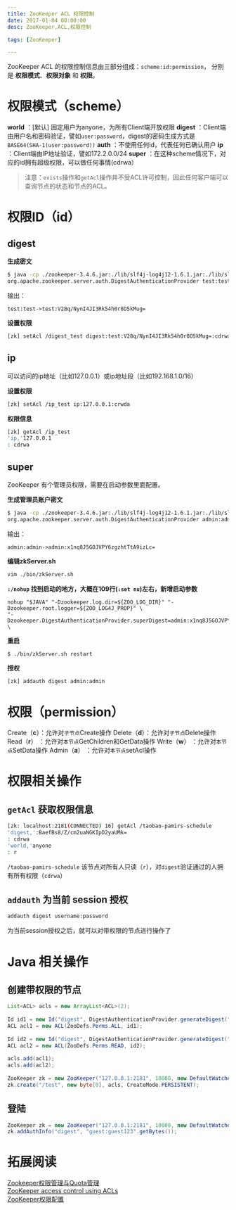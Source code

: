 ```yaml
---
title: ZooKeeper ACL 权限控制
date: 2017-01-04 00:00:00
desc: ZooKeeper,ACL,权限控制

tags: [ZooKeeper]

---
```


ZooKeeper ACL 的权限控制信息由三部分组成：`scheme:id:permission`， 分别是 **权限模式**、**权限对象** 和 **权限**。

<!-- more -->

# 权限模式（scheme）
**world**   ：[默认] 固定用户为anyone，为所有Client端开放权限
**digest**  ：Client端由用户名和密码验证，譬如`user:password`，digest的密码生成方式是`BASE64(SHA-1(user:password))`
**auth**    ：不使用任何id，代表任何已确认用户
**ip**      ：Client端由IP地址验证，譬如172.2.0.0/24
**super**   ：在这种scheme情况下，对应的id拥有超级权限，可以做任何事情(cdrwa）

> 注意：`exists`操作和`getAcl`操作并不受ACL许可控制，因此任何客户端可以查询节点的状态和节点的ACL。

# 权限ID（id）

## digest

**生成密文**
``` bash
$ java -cp ./zookeeper-3.4.6.jar:./lib/slf4j-log4j12-1.6.1.jar:./lib/slf4j-api-1.6.1.jar:./lib/log4j-1.2.16.jar \
org.apache.zookeeper.server.auth.DigestAuthenticationProvider test:test
```
输出：

    test:test->test:V28q/NynI4JI3Rk54h0r8O5kMug=
    
**设置权限**
``` bash
[zk] setAcl /digest_test digest:test:V28q/NynI4JI3Rk54h0r8O5kMug=:cdrwa
```

## ip

可以访问的ip地址（比如127.0.0.1）或ip地址段（比如192.168.1.0/16）  

**设置权限**
``` bash
[zk] setAcl /ip_test ip:127.0.0.1:crwda
```

**权限信息**  
``` bash
[zk] getAcl /ip_test
'ip,'127.0.0.1
: cdrwa
```

## super

ZooKeeper 有个管理员权限，需要在启动参数里面配置。

**生成管理员账户密文**
``` bash
$ java -cp ./zookeeper-3.4.6.jar:./lib/slf4j-log4j12-1.6.1.jar:./lib/slf4j-api-1.6.1.jar:./lib/log4j-1.2.16.jar \
org.apache.zookeeper.server.auth.DigestAuthenticationProvider admin:admin
```
输出：

    admin:admin->admin:x1nq8J5GOJVPY6zgzhtTtA9izLc=

**编辑zkServer.sh**
``` bash
vim ./bin/zkServer.sh
```

**`:/nohup` 找到启动的地方，大概在109行(`:set nu`)左右，新增启动参数**
``` vim
nohup "$JAVA" "-Dzookeeper.log.dir=${ZOO_LOG_DIR}" "-Dzookeeper.root.logger=${ZOO_LOG4J_PROP}" \
"-Dzookeeper.DigestAuthenticationProvider.superDigest=admin:x1nq8J5GOJVPY6zgzhtTtA9izLc=" \
```

**重启**
``` bash
$ ./bin/zkServer.sh restart
```

**授权**
``` bash
[zk] addauth digest admin:admin
```

# 权限（permission）

Create（**c**）：允许对`子节点`Create操作
Delete（**d**）：允许对`子节点`Delete操作
Read（**r**）  ：允许对`本节点`GetChildren和GetData操作
Write（**w**） ：允许对`本节点`SetData操作
Admin（**a**） ：允许对`本节点`setAcl操作

# 权限相关操作

## `getAcl` 获取权限信息

``` bash
[zk: localhost:2181(CONNECTED) 16] getAcl /taobao-pamirs-schedule
'digest,':BaefBs8/Z/cm2uaNGKIpD2yaUMk=
: cdrwa
'world,'anyone
: r
```
`/taobao-pamirs-schedule` 该节点对所有人只读（`r`），对`digest`验证通过的人拥有所有权限（`cdrwa`）

## `addauth` 为当前 session 授权

``` bash
addauth digest username:password
```
为当前session授权之后，就可以对带权限的节点进行操作了

# Java 相关操作

## 创建带权限的节点

``` java
List<ACL> acls = new ArrayList<ACL>(2);     
  
Id id1 = new Id("digest", DigestAuthenticationProvider.generateDigest("admin:admin123"));  
ACL acl1 = new ACL(ZooDefs.Perms.ALL, id1);  
  
Id id2 = new Id("digest", DigestAuthenticationProvider.generateDigest("guest:guest123"));  
ACL acl2 = new ACL(ZooDefs.Perms.READ, id2);  
  
acls.add(acl1);  
acls.add(acl2);  
  
ZooKeeper zk = new ZooKeeper("127.0.0.1:2181", 10000, new DefaultWatcher());  
zk.create("/test", new byte[0], acls, CreateMode.PERSISTENT);  
```

## 登陆
``` java
ZooKeeper zk = new ZooKeeper("127.0.0.1:2181", 10000, new DefaultWatcher());  
zk.addAuthInfo("digest", "guest:guest123".getBytes());  
```



# 拓展阅读
[Zookeeper权限管理与Quota管理](http://www.cnblogs.com/linuxbug/p/5023677.html)  
[ZooKeeper access control using ACLs](http://zookeeper.apache.org/doc/trunk/zookeeperProgrammers.html#sc_ZooKeeperAccessControl)  
[ZooKeeper权限配置](http://nettm.iteye.com/blog/1721778)  